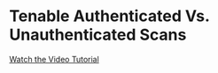 # Tenable Authenticated Vs. Unauthenticated Scans

[Watch the Video Tutorial](https://youtu.be/URLzBYYOi-A?si=HE-DRN5tH7_hMqwl)
